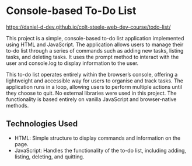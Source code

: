 # Console-based To-Do List
https://daniel-d-dev.github.io/colt-steele-web-dev-course/todo-list/

This project is a simple, console-based to-do list application implemented using HTML and JavaScript. The application allows users to manage their to-do list through a series of commands such as adding new tasks, listing tasks, and deleting tasks. It uses the prompt method to interact with the user and console.log to display information to the user.

This to-do list operates entirely within the browser’s console, offering a lightweight and accessible way for users to organise and track tasks. The application runs in a loop, allowing users to perform multiple actions until they choose to quit. No external libraries were used in this project. The functionality is based entirely on vanilla JavaScript and browser-native methods.

## Technologies Used
* HTML: Simple structure to display commands and information on the page.
* JavaScript: Handles the functionality of the to-do list, including adding, listing, deleting, and quitting.
